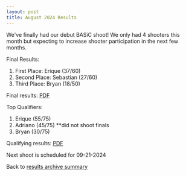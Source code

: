 ```yaml
---
layout: post
title: August 2024 Results
---
```


We've finally had our debut BASiC shoot! We only had 4 shooters this month but expecting to increase shooter participation in the next few months.

Final Results:
1. First Place: Erique (37/60)
2. Second Place: Sebastian (27/60)
3. Third Place: Bryan (18/50)

Final results: <a href="/results-archive/20240810-finals.pdf" target="_blank" rel="noreferrer noopener">PDF</a>

Top Qualifiers:
1. Erique (55/75)
2. Adriano (45/75) **did not shoot finals
3. Bryan (30/75)

Qualifying results: <a href="/results-archive/20240810-quali.pdf">PDF</a>

Next shoot is scheduled for 09-21-2024

Back to <a href="/blog.html">results archive summary</a>

